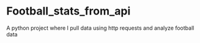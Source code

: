 # Football_stats_from_api
A python project where I pull data using http requests and analyze football data
